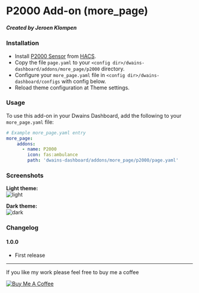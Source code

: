 # P2000 Add-on (more_page)
##### Created by Jeroen Klompen


### Installation
- Install [P2000 Sensor](https://github.com/cyberjunky/home-assistant-p2000) from [HACS](https://hacs.xyz).
- Copy the file `page.yaml`  to your `<config dir>/dwains-dashboard/addons/more_page/p2000` directory.
- Configure your `more_page.yaml` file in `<config dir>/dwains-dashboard/configs` with config below.
- Reload theme configuration at Theme settings.


### Usage
To use this add-on in your Dwains Dashboard, add the following to your `more_page.yaml` file:

```yaml
# Example more_page.yaml entry
more_page:
    addons:
      - name: P2000
        icon: fas:ambulance
        path: 'dwains-dashboard/addons/more_page/p2000/page.yaml'
```

### Screenshots
**Light theme:**<br>
![light](https://github.com/Klumpke/dwains-dashboard-addons/blob/master/more_page/p2000/.github/screenshots/light.png "Light")

**Dark theme:**<br>
![dark](https://github.com/Klumpke/dwains-dashboard-addons/blob/master/more_page/p2000/.github/screenshots/dark.png "Dark")


### Changelog
#### 1.0.0
- First release

---

If you like my work please feel free to buy me a coffee

<a href="https://www.buymeacoffee.com/klumpke" target="_blank"><img src="https://www.buymeacoffee.com/assets/img/custom_images/white_img.png" alt="Buy Me A Coffee"></a>